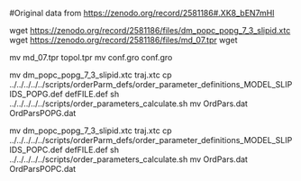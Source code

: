 #Original data from https://zenodo.org/record/2581186#.XK8_bEN7mHl



wget  https://zenodo.org/record/2581186/files/dm_popc_popg_7_3_slipid.xtc
wget  https://zenodo.org/record/2581186/files/md_07.tpr
wget 

mv  md_07.tpr topol.tpr
mv  conf.gro conf.gro

mv  dm_popc_popg_7_3_slipid.xtc traj.xtc
cp  ../../../../../scripts/orderParm_defs/order_parameter_definitions_MODEL_SLIPIDS_POPG.def defFILE.def
sh ../../../../../scripts/order_parameters_calculate.sh
mv OrdPars.dat OrdParsPOPG.dat

mv  dm_popc_popg_7_3_slipid.xtc traj.xtc
cp  ../../../../../scripts/orderParm_defs/order_parameter_definitions_MODEL_SLIPIDS_POPC.def defFILE.def
sh ../../../../../scripts/order_parameters_calculate.sh
mv OrdPars.dat OrdParsPOPC.dat

